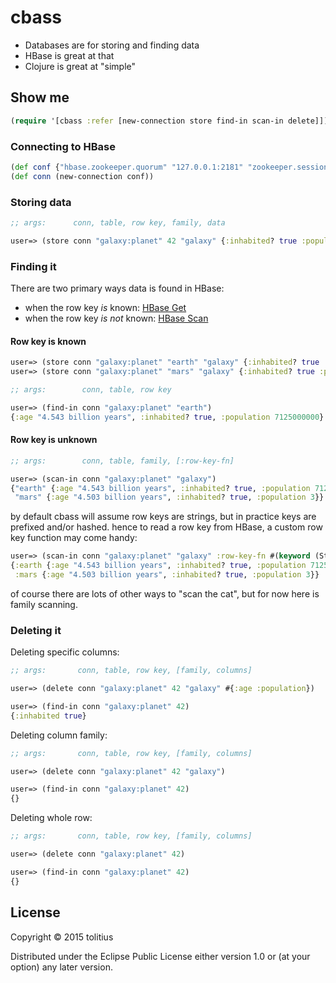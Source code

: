# cbass

* Databases are for storing and finding data 
* HBase is great at that
* Clojure is great at "simple"

## Show me

```clojure
(require '[cbass :refer [new-connection store find-in scan-in delete]])
```

### Connecting to HBase

```clojure
(def conf {"hbase.zookeeper.quorum" "127.0.0.1:2181" "zookeeper.session.timeout" 30000})
(def conn (new-connection conf))
```

### Storing data

```clojure 
;; args:      conn, table, row key, family, data

user=> (store conn "galaxy:planet" 42 "galaxy" {:inhabited? true :population 7125000000 :age "4.543 billion years"})
```

### Finding it

There are two primary ways data is found in HBase:

* when the row key _is_ known: [HBase Get](http://hbase.apache.org/book.html#_get)
* when the row key _is not_ known: [HBase Scan](http://hbase.apache.org/book.html#scan)

#### Row key is known

```clojure
user=> (store conn "galaxy:planet" "earth" "galaxy" {:inhabited? true :population 7125000000 :age "4.543 billion years"})
user=> (store conn "galaxy:planet" "mars" "galaxy" {:inhabited? true :population 3 :age "4.503 billion years"})
```

```clojure
;; args:        conn, table, row key

user=> (find-in conn "galaxy:planet" "earth")
{:age "4.543 billion years", :inhabited? true, :population 7125000000}
```

#### Row key is unknown

```clojure
;; args:        conn, table, family, [:row-key-fn]

user=> (scan-in conn "galaxy:planet" "galaxy")
{"earth" {:age "4.543 billion years", :inhabited? true, :population 7125000000},
 "mars" {:age "4.503 billion years", :inhabited? true, :population 3}}
```

by default cbass will assume row keys are strings, but in practice keys are prefixed and/or hashed.
hence to read a row key from HBase, a custom row key function may come handy:

```clojure
user=> (scan-in conn "galaxy:planet" "galaxy" :row-key-fn #(keyword (String. %)))
{:earth {:age "4.543 billion years", :inhabited? true, :population 7125000000},
 :mars {:age "4.503 billion years", :inhabited? true, :population 3}}
```

of course there are lots of other ways to "scan the cat", but for now here is family scanning.

### Deleting it

Deleting specific columns:

```clojure
;; args:       conn, table, row key, [family, columns]

user=> (delete conn "galaxy:planet" 42 "galaxy" #{:age :population})

user=> (find-in conn "galaxy:planet" 42)
{:inhabited true}
```

Deleting column family:

```clojure
;; args:       conn, table, row key, [family, columns]

user=> (delete conn "galaxy:planet" 42 "galaxy")

user=> (find-in conn "galaxy:planet" 42)
{}
```

Deleting whole row:

```clojure
;; args:       conn, table, row key, [family, columns]

user=> (delete conn "galaxy:planet" 42)

user=> (find-in conn "galaxy:planet" 42)
{}
```

## License

Copyright © 2015 tolitius

Distributed under the Eclipse Public License either version 1.0 or (at
your option) any later version.
